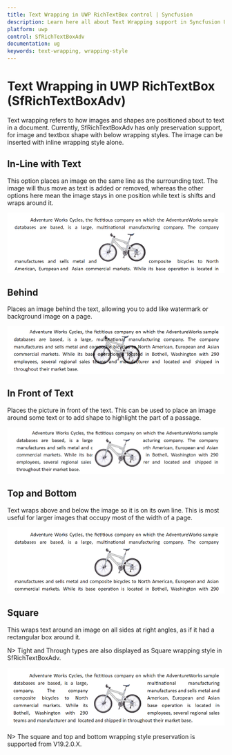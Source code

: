 ```yaml
---
title: Text Wrapping in UWP RichTextBox control | Syncfusion
description: Learn here all about Text Wrapping support in Syncfusion UWP RichTextBox (SfRichTextBoxAdv) control and more.
platform: uwp
control: SfRichTextBoxAdv
documentation: ug
keywords: text-wrapping, wrapping-style
---
```

# Text Wrapping in UWP RichTextBox (SfRichTextBoxAdv)
Text wrapping refers to how images and shapes are positioned about to text in a document. Currently, SfRichTextBoxAdv has only preservation support, for image and textbox shape with below wrapping styles. The image can be inserted with inline wrapping style alone.

## In-Line with Text
This option places an image on the same line as the surrounding text. The image will thus move as text is added or removed, whereas the other options here mean the image stays in one position while text is shifts and wraps around it.

![In Line](Text-Wrapping_images/inline.PNG)

## Behind
Places an image behind the text, allowing you to add like watermark or background image on a page.

![Behind](Text-Wrapping_images/behind.PNG)

## In Front of Text
Places the picture in front of the text. This can be used to place an image around some text or to add shape to highlight the part of a passage.

![In Front](Text-Wrapping_images/infront.PNG)

## Top and Bottom
Text wraps above and below the image so it is on its own line. This is most useful for larger images that occupy most of the width of a page.

![Top and Bottom](Text-Wrapping_images/TopandBottom.PNG)

## Square
This wraps text around an image on all sides at right angles, as if it had a rectangular box around it.

N> Tight and Through types are also displayed as Square wrapping style in SfRichTextBoxAdv.

![Square](Text-Wrapping_images/Square.PNG)


N> The square and top and bottom wrapping style preservation is supported from V19.2.0.X.
 


